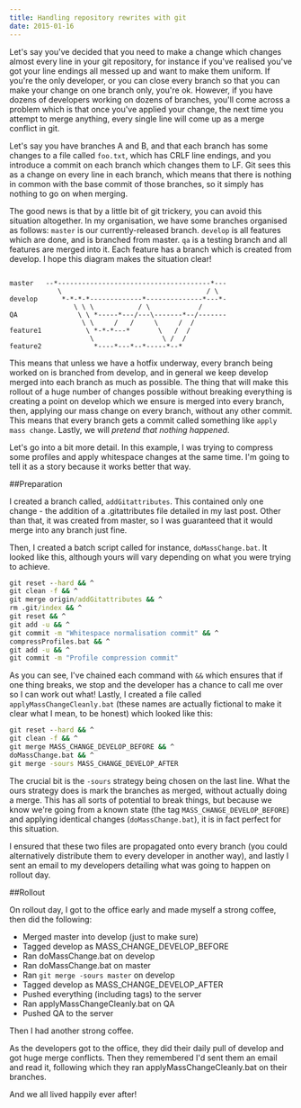 ```yaml
---
title: Handling repository rewrites with git
date: 2015-01-16
---
```


Let's say you've decided that you need to make a change which changes almost every line in your git repository, for instance if you've realised you've got your line endings all messed up and want to make them uniform. If you're the only developer, or you can close every branch so that you can make your change on one branch only, you're ok. However, if you have dozens of developers working on dozens of branches, you'll come across a problem which is that once you've applied your change, the next time you attempt to merge anything, every single line will come up as a merge conflict in git.

Let's say you have branches A and B, and that each branch has some changes to a file called `foo.txt`, which has CRLF line endings, and you introduce a commit on each branch which changes them to LF. Git sees this as a change on every line in each branch, which means that there is nothing in common with the base commit of those branches, so it simply has nothing to go on when merging.

The good news is that by a little bit of git trickery, you can avoid this situation altogether. In my organisation, we have some branches organised as follows: `master` is our currently-released branch. `develop` is all features which are done, and is branched from master. `qa` is a testing branch and all features are merged into it. Each feature has a branch which is created from develop. I hope this diagram makes the situation clear!

```text

master   --*--------------------------------------*---
            \                                    / \
develop      *-*-*-*-------------*--------------*---*-
                \ \ \           / \            /
QA               \ \ *-----*---/---\-------*--/-------
                  \ \     /   /     \     /  /
feature1           \ *-*-*---*       \   /  /
                    \                 \ /  /
feature2             *----*---*--*-----*--*

```

This means that unless we have a hotfix underway, every branch being worked on is branched from develop, and in general we keep develop merged into each branch as much as possible. The thing that will make this rollout of a huge number of changes possible without breaking everything is creating a point on develop which we ensure is merged into every branch, then, applying our mass change on every branch, without any other commit. This means that every branch gets a commit called something like `apply mass change`. Lastly, we will _pretend that nothing happened_.

Let's go into a bit more detail. In this example, I was trying to compress some profiles and apply whitespace changes at the same time. I'm going to tell it as a story because it works better that way.

##Preparation

I created a branch called, `addGitattributes`. This contained only one change - the addition of a .gitattributes file detailed in my last post. Other than that, it was created from master, so I was guaranteed that it would merge into any branch just fine.

Then, I created a batch script called for instance, `doMassChange.bat`. It looked like this, although yours will vary depending on what you were trying to achieve.

```bat
git reset --hard && ^
git clean -f && ^
git merge origin/addGitattributes && ^
rm .git/index && ^
git reset && ^
git add -u && ^
git commit -m "Whitespace normalisation commit" && ^
compressProfiles.bat && ^
git add -u && ^
git commit -m "Profile compression commit"
```

As you can see, I've chained each command with `&&` which ensures that if one thing breaks, we stop and the developer has a chance to call me over so I can work out what! Lastly, I created a file called `applyMassChangeCleanly.bat` (these names are actually fictional to make it clear what I mean, to be honest) which looked like this:

```bat
git reset --hard && ^
git clean -f && ^
git merge MASS_CHANGE_DEVELOP_BEFORE && ^
doMassChange.bat && ^
git merge -sours MASS_CHANGE_DEVELOP_AFTER
```

The crucial bit is the `-sours` strategy being chosen on the last line. What the ours strategy does is mark the branches as merged, without actually doing a merge. This has all sorts of potential to break things, but because we know we're going from a known state (the tag `MASS_CHANGE_DEVELOP_BEFORE`) and applying identical changes (`doMassChange.bat`), it is in fact perfect for this situation.

I ensured that these two files are propagated onto every branch (you could alternatively distribute them to every developer in another way), and lastly I sent an email to my developers detailing what was going to happen on rollout day.

##Rollout

On rollout day, I got to the office early and made myself a strong coffee, then did the following:

 - Merged master into develop (just to make sure)
 - Tagged develop as MASS_CHANGE_DEVELOP_BEFORE
 - Ran doMassChange.bat on develop
 - Ran doMassChange.bat on master
 - Ran `git merge -sours master` on develop
 - Tagged develop as MASS_CHANGE_DEVELOP_AFTER
 - Pushed everything (including tags) to the server
 - Ran applyMassChangeCleanly.bat on QA
 - Pushed QA to the server

Then I had another strong coffee.

As the developers got to the office, they did their daily pull of develop and got huge merge conflicts. Then they remembered I'd sent them an email and read it, following which they ran applyMassChangeCleanly.bat on their branches.

And we all lived happily ever after!